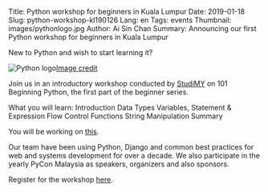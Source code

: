 Title: Python workshop for beginners in Kuala Lumpur
Date: 2019-01-18
Slug: python-workshop-kl190126 
Lang: en 
Tags: events
Thumbnail: images/pythonlogo.jpg 
Author: Ai Sin Chan 
Summary: Announcing our first Python workshop for beginners in Kuala Lumpur

New to Python and wish to start learning it? 

![Python logo](/images/pythonlogo.jpg)<a class="caption" href="https://www.python.org/community/logos/">Image credit</a>

Join us in an introductory workshop conducted by [StudiMY](https://studi.my/) on 101 Beginning Python, the first part of the beginner series. 

What you will learn:
Introduction
Data Types
Variables, Statement & Expression
Flow Control
Functions
String Manipulation
Summary

You will be working on [this](https://github.com/StudiMY/101-beginning-python).

Our team have been using Python, Django and common best practices for web and systems development for over a decade. We also participate in the yearly PyCon Malaysia as speakers, organizers and also sponsors.

Register for the workshop [here](https://learnpython101.peatix.com/).
